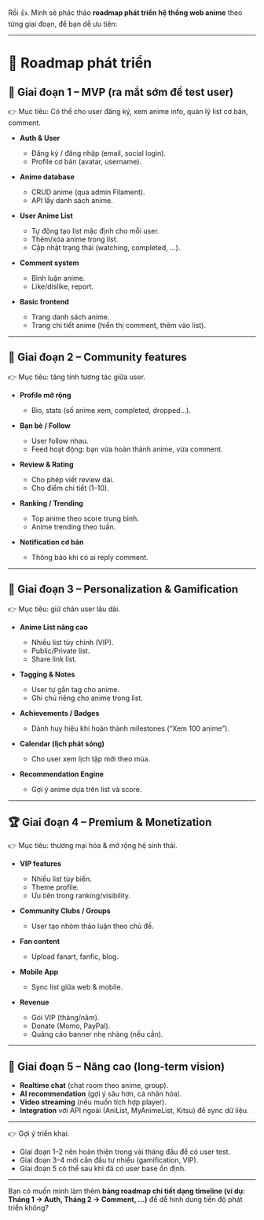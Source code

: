 Rồi 👍. Mình sẽ phác thảo **roadmap phát triển hệ thống web anime** theo từng giai đoạn, để bạn dễ ưu tiên:

---

# 📌 Roadmap phát triển

## 🥉 Giai đoạn 1 – MVP (ra mắt sớm để test user)

👉 Mục tiêu: Có thể cho user đăng ký, xem anime info, quản lý list cơ bản, comment.

* **Auth & User**

  * Đăng ký / đăng nhập (email, social login).
  * Profile cơ bản (avatar, username).
* **Anime database**

  * CRUD anime (qua admin Filament).
  * API lấy danh sách anime.
* **User Anime List**

  * Tự động tạo list mặc định cho mỗi user.
  * Thêm/xóa anime trong list.
  * Cập nhật trạng thái (watching, completed, …).
* **Comment system**

  * Bình luận anime.
  * Like/dislike, report.
* **Basic frontend**

  * Trang danh sách anime.
  * Trang chi tiết anime (hiển thị comment, thêm vào list).

---

## 🥈 Giai đoạn 2 – Community features

👉 Mục tiêu: tăng tính tương tác giữa user.

* **Profile mở rộng**

  * Bio, stats (số anime xem, completed, dropped...).
* **Bạn bè / Follow**

  * User follow nhau.
  * Feed hoạt động: bạn vừa hoàn thành anime, vừa comment.
* **Review & Rating**

  * Cho phép viết review dài.
  * Cho điểm chi tiết (1–10).
* **Ranking / Trending**

  * Top anime theo score trung bình.
  * Anime trending theo tuần.
* **Notification cơ bản**

  * Thông báo khi có ai reply comment.

---

## 🥇 Giai đoạn 3 – Personalization & Gamification

👉 Mục tiêu: giữ chân user lâu dài.

* **Anime List nâng cao**

  * Nhiều list tùy chỉnh (VIP).
  * Public/Private list.
  * Share link list.
* **Tagging & Notes**

  * User tự gắn tag cho anime.
  * Ghi chú riêng cho anime trong list.
* **Achievements / Badges**

  * Dành huy hiệu khi hoàn thành milestones (“Xem 100 anime”).
* **Calendar (lịch phát sóng)**

  * Cho user xem lịch tập mới theo mùa.
* **Recommendation Engine**

  * Gợi ý anime dựa trên list và score.

---

## 🏆 Giai đoạn 4 – Premium & Monetization

👉 Mục tiêu: thương mại hóa & mở rộng hệ sinh thái.

* **VIP features**

  * Nhiều list tùy biến.
  * Theme profile.
  * Ưu tiên trong ranking/visibility.
* **Community Clubs / Groups**

  * User tạo nhóm thảo luận theo chủ đề.
* **Fan content**

  * Upload fanart, fanfic, blog.
* **Mobile App**

  * Sync list giữa web & mobile.
* **Revenue**

  * Gói VIP (tháng/năm).
  * Donate (Momo, PayPal).
  * Quảng cáo banner nhẹ nhàng (nếu cần).

---

## 🔮 Giai đoạn 5 – Nâng cao (long-term vision)

* **Realtime chat** (chat room theo anime, group).
* **AI recommendation** (gợi ý sâu hơn, cá nhân hóa).
* **Video streaming** (nếu muốn tích hợp player).
* **Integration** với API ngoài (AniList, MyAnimeList, Kitsu) để sync dữ liệu.

---

👉 Gợi ý triển khai:

* Giai đoạn 1–2 nên hoàn thiện trong vài tháng đầu để có user test.
* Giai đoạn 3–4 mới cần đầu tư nhiều (gamification, VIP).
* Giai đoạn 5 có thể sau khi đã có user base ổn định.

---

Bạn có muốn mình làm thêm **bảng roadmap chi tiết dạng timeline (ví dụ: Tháng 1 → Auth, Tháng 2 → Comment, …)** để dễ hình dung tiến độ phát triển không?
